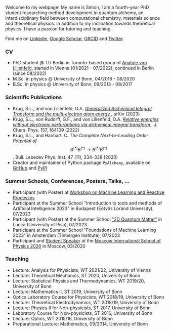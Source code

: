Welcome to my webpage! My name is Simon, I am a fourth-year PhD student researching method development in quantum alchemy, an interdisciplinary field between computational chemistry, materials science and theoretical physics. In addition to my inclination towards theoretical physics, I have a passion for tutoring and teaching.

Find me on [Linkedin](https://www.linkedin.com/in/simon-le%C3%B3n-krug-191012284/), [Google Scholar](https://scholar.google.com/citations?user=SXvLvh8AAAAJ&hl=de&oi=ao), [ORCID](https://orcid.org/0000-0002-9821-8280) and [Twitter](https://twitter.com/SimonLeonKrug1).

### CV
- PhD student @ TU Berlin in Toronto-based group of [Anatole von Lilienfeld](https://chemspacelab.chem.utoronto.ca/people/head-of-lab), started in Vienna (01/2021 - 07/2022), continued in Berlin (since 08/2022)
- M.Sc. in physics @ University of Bonn, 04/2018 - 08/2020
- B.Sc. in physics @ University of Bonn, 09/2013 - 08/2017

### Scientific Publications
- Krug, S.L., and von Lilienfeld, O.A. [ _Generalized Alchemical Integral Transform and the multi-electron atom energy_ ](https://arxiv.org/abs/2312.04458), arXiv (2023)
- Krug, S.L., von Rudorff, G.F., and von Lilienfeld, O.A. [ _Relative energies without electronic perturbations via alchemical integral transform_ ](https://doi.org/10.1063/5.0111511). J. Chem. Phys. 157, 164109 (2022)
- Krug, S.L., and Hanhart, C.  _The Complete Next-to-Leading Order Potential of_ $$ {B^{(\ast)}\bar{B}^{(\ast)} \rightarrow B^{(\ast)}\bar{B}^{(\ast)}} $$. Bull. Lebedev Phys.
Inst. 47 (11), 334–338 (2020)
- Creator and maintainer of Python package ```PyAlchemy```, available on [GitHub](https://github.com/SimonLeonKrug/pyalchemy) and [PyPI](https://pypi.org/project/pyalchemy/)

### Summer Schools, Conferences, Posters, Talks, ...
- Participant (with Poster) at [Workshop on Machine Learning and Reactive Processes](https://www.bifold.berlin/news-events/events/workshop-quantum-machine-learning)
- Participant at the Summer School "Introduction to tools and methods of Artificial Intelligence 2023" in Budapest (Eötvös Loránd University), 07/2023
- Participant (with Poster) at the Summer School ["2D Quantum Matter"](https://sites.google.com/view/2dqm/home) in Lucca (University of Pisa), 07/2023
- Participant at the Summer School "Foundations of Machine Learning 2023" in Amsterdam (Tinbergen Institute), 07/2023
- Participant and [Student Speaker](https://mosphys.ru/indico/event/5/contributions/251/) at the [Moscow International School of Physics 2020](https://mosphys.ru/2020/) in Moscow, 03/2020

### Teaching
- Lecture: Analysis for Physicists, WT 2021/22, University of Vienna
- Lecture: Theoretical Mechanics, ST 2020, University of Bonn
- Lecture: Statistical Physics and Thermodynamics, WT 2019/20, University of Bonn
- Lecture: Mathematics II, ST 2019, University of Bonn
- Optics Laboratory Course for Physicists, WT 2018/19, University of Bonn
- Lecture: Theoretical Electrodynamics, WT 2018/19, University of Bonn
- Lecture: Physics II for Non-physicists, ST 2017, University of Bonn
- Laboratory Course for Non-physicists, ST 2016, University of Bonn
- Lecture: Optics, WT 2015/16, University of Bonn
- Preparational Lecture: Mathematics, 09/2014, University of Bonn
